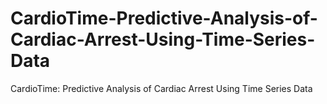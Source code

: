 # CardioTime-Predictive-Analysis-of-Cardiac-Arrest-Using-Time-Series-Data
CardioTime: Predictive Analysis of Cardiac Arrest Using Time Series Data

